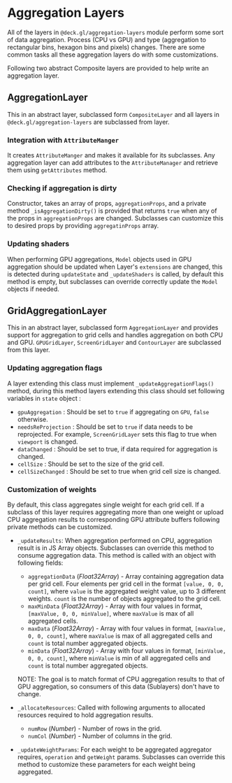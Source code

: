 # Aggregation Layers

All of the layers in `@deck.gl/aggregation-layers` module perform some sort of data aggregation. Process (CPU vs GPU) and type (aggregation to rectangular bins, hexagon bins and pixels) changes. There are some common tasks all these aggregation layers do with some customizations.

Following two abstract Composite layers are provided to help write an aggregation layer.


## AggregationLayer

This in an abstract layer, subclassed form `CompositeLayer` and all layers in `@deck.gl/aggregation-layers` are subclassed from layer.

### Integration with `AttributeManger`

It creates `AttributeManger` and makes it available for its subclasses. Any aggregation layer can add attributes to the `AttributeManager` and retrieve them using `getAttributes` method.

### Checking if aggregation is dirty

Constructor, takes an array of props, `aggregationProps`, and a private method `_isAggregationDirty()` is provided that returns `true` when any of the props in `aggregationProps` are changed. Subclasses can customize this to desired props by providing `aggregatinProps` array.

### Updating shaders

When performing GPU aggregations, `Model` objects used in GPU aggregation should be updated when Layer's `extensions` are changed, this is detected during `updateState` and `_updateShaders` is called, by default this method is empty, but subclasses can override correctly update the `Model` objects if needed.


## GridAggregationLayer

This in an abstract layer, subclassed form `AggregationLayer` and provides support for aggregation to grid cells and handles aggregation on both CPU and GPU. `GPUGridLayer`, `ScreenGridLayer` and `ContourLayer` are subclassed from this layer.

### Updating aggregation flags

A layer extending this class must implement `_updateAggregationFlags()` method, during this method layers extending this class should set following variables in `state` object :

- `gpuAggregation` : Should be set to `true` if aggregating on `GPU`, `false` otherwise.
- `needsReProjection` : Should be set to `true` if data needs to be reprojected. For example, `ScreenGridLayer` sets this flag to true when `viewport` is changed.
- `dataChanged` : Should be set to true, if data required for aggregation is changed.
- `cellSize` : Should be set to the size of the grid cell.
-  `cellSizeChanged` : Should be set to true when grid cell size is changed.

### Customization of weights

By default, this class aggregates single weight for each grid cell. If a subclass of this layer requires aggregating more than one weight or upload CPU aggregation results to corresponding GPU attribute buffers following private methods can be customized.

- `_updateResults`: When aggregation performed on CPU, aggregation result is in JS Array objects. Subclasses can override this method to consume aggregation data. This method is called with an object with following fields:
  * `aggregationData` (*Float32Array*) - Array containing aggregation data per grid cell. Four elements per grid cell in the format `[value, 0, 0, count]`, where `value` is the aggregated weight value, up to 3 different weights. `count` is the number of objects aggregated to the grid cell.
  * `maxMinData` (*Float32Array*) - Array with four values in format, `[maxValue, 0, 0, minValue]`, where `maxValue` is max of all aggregated cells.
  * `maxData` (*Float32Array*) - Array with four values in format, `[maxValue, 0, 0, count]`, where `maxValue` is max of all aggregated cells and `count` is total number aggregated objects.
  * `minData` (*Float32Array*) - Array with four values in format, `[minValue, 0, 0, count]`, where `minValue` is min of all aggregated cells and `count` is total number aggregated objects.

  NOTE: The goal is to match format of CPU aggregation results to that of GPU aggregation, so consumers of this data (Sublayers) don't have to change.

- `_allocateResources`: Called with following arguments to allocated resources required to hold aggregation results.
  * `numRow` (*Number*) - Number of rows in the grid.
  * `numCol` (*Number*) - Number of columns in the grid.

- `_updateWeightParams`: For each weight to be aggregated aggregator requires, `operation` and `getWeight` params. Subclasses can override this method to customize these parameters for each weight being aggregated.
